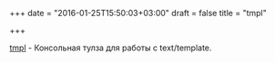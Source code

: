 +++
date = "2016-01-25T15:50:03+03:00"
draft = false
title = "tmpl"

+++

<p><a href="https://github.com/benbjohnson/tmpl">tmpl</a>&nbsp;- Консольная тулза для работы с&nbsp;text/template.</p>

